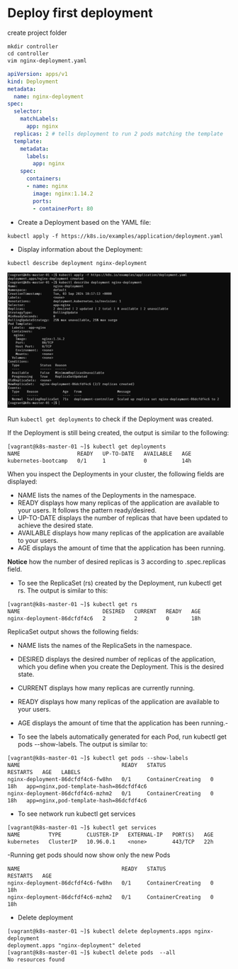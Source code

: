 # Deploy first deployment


create project folder
```
mkdir controller
cd controller
vim nginx-deployment.yaml
```

```yml
apiVersion: apps/v1
kind: Deployment
metadata:
  name: nginx-deployment
spec:
  selector:
    matchLabels:
      app: nginx
  replicas: 2 # tells deployment to run 2 pods matching the template
  template:
    metadata:
      labels:
        app: nginx
    spec:
      containers:
      - name: nginx
        image: nginx:1.14.2
        ports:
        - containerPort: 80
```

- Create a Deployment based on the YAML file:
```
kubectl apply -f https://k8s.io/examples/application/deployment.yaml
```

- Display information about the Deployment:
```
kubectl describe deployment nginx-deployment
```

![](../assets/images/first_deploy.png)

Run ```kubectl get deployments``` to check if the Deployment was created.

If the Deployment is still being created, the output is similar to the following:

```
[vagrant@k8s-master-01 ~]$ kubectl get deployments
NAME                  READY   UP-TO-DATE   AVAILABLE   AGE
kubernetes-bootcamp   0/1     1            0           14h
```


When you inspect the Deployments in your cluster, the following fields are displayed:

- NAME lists the names of the Deployments in the namespace.
- READY displays how many replicas of the application are available to your users. It follows the pattern ready/desired.
- UP-TO-DATE displays the number of replicas that have been updated to achieve the desired state.
- AVAILABLE displays how many replicas of the application are available to your users.
- AGE displays the amount of time that the application has been running.

**Notice** how the number of desired replicas is 3 according to .spec.replicas field.

- To see the ReplicaSet (rs) created by the Deployment, run kubectl get rs. The output is similar to this:

```
[vagrant@k8s-master-01 ~]$ kubectl get rs
NAME                          DESIRED   CURRENT   READY   AGE
nginx-deployment-86dcfdf4c6   2         2         0       18h

```

ReplicaSet output shows the following fields:

- NAME lists the names of the ReplicaSets in the namespace.
- DESIRED displays the desired number of replicas of the application, which you define when you create the Deployment. This is the desired state.
- CURRENT displays how many replicas are currently running.
- READY displays how many replicas of the application are available to your users.
- AGE displays the amount of time that the application has been running.-

- To see the labels automatically generated for each Pod, run kubectl get pods --show-labels. The output is similar to:

```
[vagrant@k8s-master-01 ~]$ kubectl get pods --show-labels
NAME                                READY   STATUS              RESTARTS   AGE   LABELS      
nginx-deployment-86dcfdf4c6-fw8hn   0/1     ContainerCreating   0          18h   app=nginx,pod-template-hash=86dcfdf4c6
nginx-deployment-86dcfdf4c6-mzhm2   0/1     ContainerCreating   0          18h   app=nginx,pod-template-hash=86dcfdf4c6
```

- To see network  run kubectl get services

```
[vagrant@k8s-master-01 ~]$ kubectl get services
NAME         TYPE        CLUSTER-IP   EXTERNAL-IP   PORT(S)   AGE
kubernetes   ClusterIP   10.96.0.1    <none>        443/TCP   22h
```

-Running get pods should now show only the new Pods
```
NAME                                READY   STATUS              RESTARTS   AGE
nginx-deployment-86dcfdf4c6-fw8hn   0/1     ContainerCreating   0          18h
nginx-deployment-86dcfdf4c6-mzhm2   0/1     ContainerCreating   0          18h
```

- Delete deployment
```
[vagrant@k8s-master-01 ~]$ kubectl delete deployments.apps nginx-deployment 
deployment.apps "nginx-deployment" deleted
[vagrant@k8s-master-01 ~]$ kubectl delete pods  --all
No resources found
```